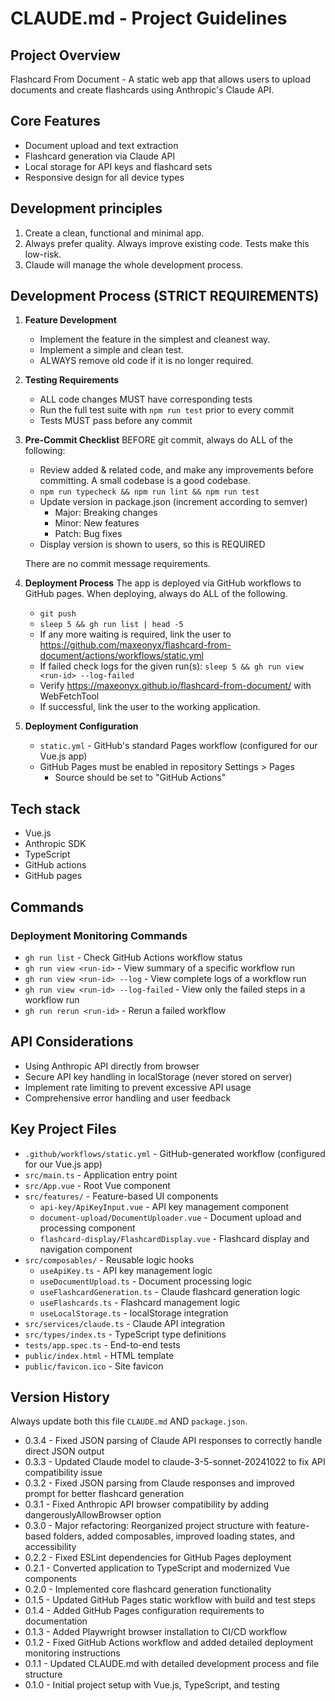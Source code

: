 # CLAUDE.md - Project Guidelines

## Project Overview
Flashcard From Document - A static web app that allows users to upload documents and create flashcards using Anthropic's Claude API.

## Core Features
- Document upload and text extraction
- Flashcard generation via Claude API
- Local storage for API keys and flashcard sets
- Responsive design for all device types

## Development principles

1. Create a clean, functional and minimal app.
2. Always prefer quality. Always improve existing code. Tests make this low-risk.
3. Claude will manage the whole development process.

## Development Process (STRICT REQUIREMENTS)

1. **Feature Development**
   - Implement the feature in the simplest and cleanest way.
   - Implement a simple and clean test.
   - ALWAYS remove old code if it is no longer required.

2. **Testing Requirements**
   - ALL code changes MUST have corresponding tests
   - Run the full test suite with `npm run test` prior to every commit
   - Tests MUST pass before any commit

3. **Pre-Commit Checklist**
   BEFORE git commit, always do ALL of the following:
   
   - Review added & related code, and make any improvements before committing. A small codebase is a good codebase.
   - `npm run typecheck && npm run lint && npm run test`
   - Update version in package.json (increment according to semver)
     - Major: Breaking changes
     - Minor: New features
     - Patch: Bug fixes
   - Display version is shown to users, so this is REQUIRED

   There are no commit message requirements.

5. **Deployment Process**
   The app is deployed via GitHub workflows to GitHub pages. When deploying,
   always do ALL of the following.

   - `git push`
   - `sleep 5 && gh run list | head -5`
   - If any more waiting is required, link the user to https://github.com/maxeonyx/flashcard-from-document/actions/workflows/static.yml
   - If failed check logs for the given run(s): `sleep 5 && gh run view <run-id> --log-failed`
   - Verify https://maxeonyx.github.io/flashcard-from-document/ with WebFetchTool
   - If successful, link the user to the working application.
   
6. **Deployment Configuration**
   - `static.yml` - GitHub's standard Pages workflow (configured for our Vue.js app)
   - GitHub Pages must be enabled in repository Settings > Pages
     - Source should be set to "GitHub Actions"

## Tech stack

- Vue.js
- Anthropic SDK
- TypeScript
- GitHub actions
- GitHub pages

## Commands

### Deployment Monitoring Commands
- `gh run list` - Check GitHub Actions workflow status
- `gh run view <run-id>` - View summary of a specific workflow run
- `gh run view <run-id> --log` - View complete logs of a workflow run
- `gh run view <run-id> --log-failed` - View only the failed steps in a workflow run
- `gh run rerun <run-id>` - Rerun a failed workflow

## API Considerations
- Using Anthropic API directly from browser 
- Secure API key handling in localStorage (never stored on server)
- Implement rate limiting to prevent excessive API usage
- Comprehensive error handling and user feedback

## Key Project Files

- `.github/workflows/static.yml` - GitHub-generated workflow (configured for our Vue.js app)
- `src/main.ts` - Application entry point
- `src/App.vue` - Root Vue component
- `src/features/` - Feature-based UI components
  - `api-key/ApiKeyInput.vue` - API key management component
  - `document-upload/DocumentUploader.vue` - Document upload and processing component
  - `flashcard-display/FlashcardDisplay.vue` - Flashcard display and navigation component
- `src/composables/` - Reusable logic hooks
  - `useApiKey.ts` - API key management logic
  - `useDocumentUpload.ts` - Document processing logic
  - `useFlashcardGeneration.ts` - Claude flashcard generation logic
  - `useFlashcards.ts` - Flashcard management logic
  - `useLocalStorage.ts` - localStorage integration
- `src/services/claude.ts` - Claude API integration
- `src/types/index.ts` - TypeScript type definitions
- `tests/app.spec.ts` - End-to-end tests
- `public/index.html` - HTML template
- `public/favicon.ico` - Site favicon

## Version History

Always update both this file `CLAUDE.md` AND `package.json`.

- 0.3.4 - Fixed JSON parsing of Claude API responses to correctly handle direct JSON output
- 0.3.3 - Updated Claude model to claude-3-5-sonnet-20241022 to fix API compatibility issue
- 0.3.2 - Fixed JSON parsing from Claude responses and improved prompt for better flashcard generation
- 0.3.1 - Fixed Anthropic API browser compatibility by adding dangerouslyAllowBrowser option
- 0.3.0 - Major refactoring: Reorganized project structure with feature-based folders, added composables, improved loading states, and accessibility
- 0.2.2 - Fixed ESLint dependencies for GitHub Pages deployment
- 0.2.1 - Converted application to TypeScript and modernized Vue components
- 0.2.0 - Implemented core flashcard generation functionality
- 0.1.5 - Updated GitHub Pages static workflow with build and test steps
- 0.1.4 - Added GitHub Pages configuration requirements to documentation
- 0.1.3 - Added Playwright browser installation to CI/CD workflow
- 0.1.2 - Fixed GitHub Actions workflow and added detailed deployment monitoring instructions
- 0.1.1 - Updated CLAUDE.md with detailed development process and file structure
- 0.1.0 - Initial project setup with Vue.js, TypeScript, and testing